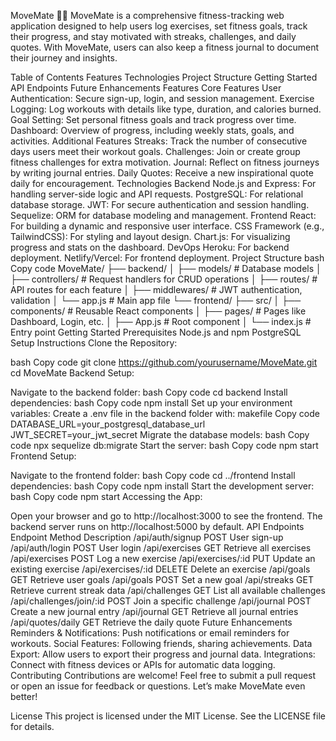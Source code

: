 
MoveMate 🏋️‍♂️
MoveMate is a comprehensive fitness-tracking web application designed to help users log exercises, set fitness goals, track their progress, and stay motivated with streaks, challenges, and daily quotes. With MoveMate, users can also keep a fitness journal to document their journey and insights.

Table of Contents
Features
Technologies
Project Structure
Getting Started
API Endpoints
Future Enhancements
Features
Core Features
User Authentication: Secure sign-up, login, and session management.
Exercise Logging: Log workouts with details like type, duration, and calories burned.
Goal Setting: Set personal fitness goals and track progress over time.
Dashboard: Overview of progress, including weekly stats, goals, and activities.
Additional Features
Streaks: Track the number of consecutive days users meet their workout goals.
Challenges: Join or create group fitness challenges for extra motivation.
Journal: Reflect on fitness journeys by writing journal entries.
Daily Quotes: Receive a new inspirational quote daily for encouragement.
Technologies
Backend
Node.js and Express: For handling server-side logic and API requests.
PostgreSQL: For relational database storage.
JWT: For secure authentication and session handling.
Sequelize: ORM for database modeling and management.
Frontend
React: For building a dynamic and responsive user interface.
CSS Framework (e.g., TailwindCSS): For styling and layout design.
Chart.js: For visualizing progress and stats on the dashboard.
DevOps
Heroku: For backend deployment.
Netlify/Vercel: For frontend deployment.
Project Structure
bash
Copy code
MoveMate/
├── backend/
│   ├── models/         # Database models
│   ├── controllers/    # Request handlers for CRUD operations
│   ├── routes/         # API routes for each feature
│   ├── middlewares/    # JWT authentication, validation
│   └── app.js          # Main app file
└── frontend/
    ├── src/
    │   ├── components/ # Reusable React components
    │   ├── pages/      # Pages like Dashboard, Login, etc.
    │   ├── App.js      # Root component
    │   └── index.js    # Entry point
Getting Started
Prerequisites
Node.js and npm
PostgreSQL
Setup Instructions
Clone the Repository:

bash
Copy code
git clone https://github.com/yourusername/MoveMate.git
cd MoveMate
Backend Setup:

Navigate to the backend folder:
bash
Copy code
cd backend
Install dependencies:
bash
Copy code
npm install
Set up your environment variables:
Create a .env file in the backend folder with:
makefile
Copy code
DATABASE_URL=your_postgresql_database_url
JWT_SECRET=your_jwt_secret
Migrate the database models:
bash
Copy code
npx sequelize db:migrate
Start the server:
bash
Copy code
npm start
Frontend Setup:

Navigate to the frontend folder:
bash
Copy code
cd ../frontend
Install dependencies:
bash
Copy code
npm install
Start the development server:
bash
Copy code
npm start
Accessing the App:

Open your browser and go to http://localhost:3000 to see the frontend.
The backend server runs on http://localhost:5000 by default.
API Endpoints
Endpoint	Method	Description
/api/auth/signup	POST	User sign-up
/api/auth/login	POST	User login
/api/exercises	GET	Retrieve all exercises
/api/exercises	POST	Log a new exercise
/api/exercises/:id	PUT	Update an existing exercise
/api/exercises/:id	DELETE	Delete an exercise
/api/goals	GET	Retrieve user goals
/api/goals	POST	Set a new goal
/api/streaks	GET	Retrieve current streak data
/api/challenges	GET	List all available challenges
/api/challenges/join/:id	POST	Join a specific challenge
/api/journal	POST	Create a new journal entry
/api/journal	GET	Retrieve all journal entries
/api/quotes/daily	GET	Retrieve the daily quote
Future Enhancements
Reminders & Notifications: Push notifications or email reminders for workouts.
Social Features: Following friends, sharing achievements.
Data Export: Allow users to export their progress and journal data.
Integrations: Connect with fitness devices or APIs for automatic data logging.
Contributing
Contributions are welcome! Feel free to submit a pull request or open an issue for feedback or questions. Let’s make MoveMate even better!

License
This project is licensed under the MIT License. See the LICENSE file for details.
